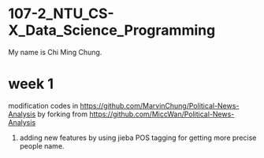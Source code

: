 # 107-2_NTU_CS-X_Data_Science_Programming
My name is Chi Ming Chung.
# week 1
modification codes in 
https://github.com/MarvinChung/Political-News-Analysis 
by forking from 
https://github.com/MiccWan/Political-News-Analysis

1. adding new features by using jieba POS tagging for getting more precise people name.
